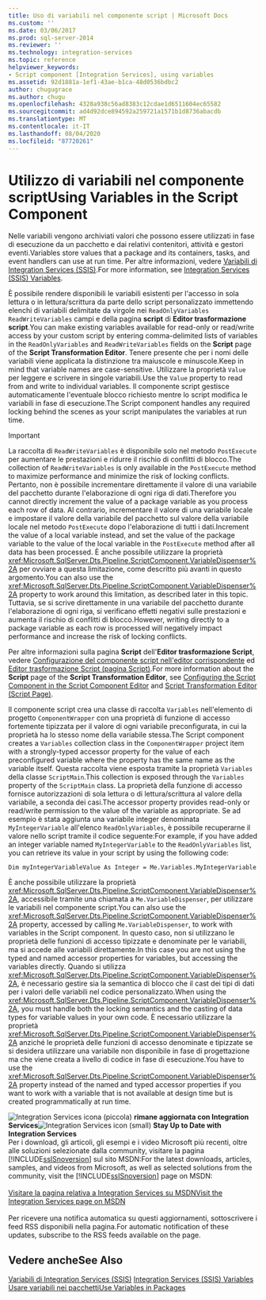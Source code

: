 ```yaml
---
title: Uso di variabili nel componente script | Microsoft Docs
ms.custom: ''
ms.date: 03/06/2017
ms.prod: sql-server-2014
ms.reviewer: ''
ms.technology: integration-services
ms.topic: reference
helpviewer_keywords:
- Script component [Integration Services], using variables
ms.assetid: 92d1881a-1ef1-43ae-b1ca-48d0536bdbc2
author: chugugrace
ms.author: chugu
ms.openlocfilehash: 4328a938c56ad8383c12cdae1d6511604ec65582
ms.sourcegitcommit: ad4d92dce894592a259721a1571b1d8736abacdb
ms.translationtype: MT
ms.contentlocale: it-IT
ms.lasthandoff: 08/04/2020
ms.locfileid: "87720261"
---
```

# <a name="using-variables-in-the-script-component"></a><span data-ttu-id="466d9-102">Utilizzo di variabili nel componente script</span><span class="sxs-lookup"><span data-stu-id="466d9-102">Using Variables in the Script Component</span></span>
  <span data-ttu-id="466d9-103">Nelle variabili vengono archiviati valori che possono essere utilizzati in fase di esecuzione da un pacchetto e dai relativi contenitori, attività e gestori eventi.</span><span class="sxs-lookup"><span data-stu-id="466d9-103">Variables store values that a package and its containers, tasks, and event handlers can use at run time.</span></span> <span data-ttu-id="466d9-104">Per altre informazioni, vedere [Variabili di Integration Services &#40;SSIS&#41;](../../integration-services-ssis-variables.md).</span><span class="sxs-lookup"><span data-stu-id="466d9-104">For more information, see [Integration Services &#40;SSIS&#41; Variables](../../integration-services-ssis-variables.md).</span></span>  
  
 <span data-ttu-id="466d9-105">È possibile rendere disponibili le variabili esistenti per l'accesso in sola lettura o in lettura/scrittura da parte dello script personalizzato immettendo elenchi di variabili delimitate da virgole nei `ReadOnlyVariables` `ReadWriteVariables` campi e della pagina **script** di **Editor trasformazione script**.</span><span class="sxs-lookup"><span data-stu-id="466d9-105">You can make existing variables available for read-only or read/write access by your custom script by entering comma-delimited lists of variables in the `ReadOnlyVariables` and `ReadWriteVariables` fields on the **Script** page of the **Script Transformation Editor**.</span></span> <span data-ttu-id="466d9-106">Tenere presente che per i nomi delle variabili viene applicata la distinzione tra maiuscole e minuscole.</span><span class="sxs-lookup"><span data-stu-id="466d9-106">Keep in mind that variable names are case-sensitive.</span></span> <span data-ttu-id="466d9-107">Utilizzare la proprietà `Value` per leggere e scrivere in singole variabili.</span><span class="sxs-lookup"><span data-stu-id="466d9-107">Use the `Value` property to read from and write to individual variables.</span></span> <span data-ttu-id="466d9-108">Il componente script gestisce automaticamente l'eventuale blocco richiesto mentre lo script modifica le variabili in fase di esecuzione.</span><span class="sxs-lookup"><span data-stu-id="466d9-108">The Script component handles any required locking behind the scenes as your script manipulates the variables at run time.</span></span>  
  
> [!IMPORTANT]  
>  <span data-ttu-id="466d9-109">La raccolta di `ReadWriteVariables` è disponibile solo nel metodo `PostExecute` per aumentare le prestazioni e ridurre il rischio di conflitti di blocco.</span><span class="sxs-lookup"><span data-stu-id="466d9-109">The collection of `ReadWriteVariables` is only available in the `PostExecute` method to maximize performance and minimize the risk of locking conflicts.</span></span> <span data-ttu-id="466d9-110">Pertanto, non è possibile incrementare direttamente il valore di una variabile del pacchetto durante l'elaborazione di ogni riga di dati.</span><span class="sxs-lookup"><span data-stu-id="466d9-110">Therefore you cannot directly increment the value of a package variable as you process each row of data.</span></span> <span data-ttu-id="466d9-111">Al contrario, incrementare il valore di una variabile locale e impostare il valore della variabile del pacchetto sul valore della variabile locale nel metodo `PostExecute` dopo l'elaborazione di tutti i dati.</span><span class="sxs-lookup"><span data-stu-id="466d9-111">Increment the value of a local variable instead, and set the value of the package variable to the value of the local variable in the `PostExecute` method after all data has been processed.</span></span> <span data-ttu-id="466d9-112">È anche possibile utilizzare la proprietà <xref:Microsoft.SqlServer.Dts.Pipeline.ScriptComponent.VariableDispenser%2A> per ovviare a questa limitazione, come descritto più avanti in questo argomento.</span><span class="sxs-lookup"><span data-stu-id="466d9-112">You can also use the <xref:Microsoft.SqlServer.Dts.Pipeline.ScriptComponent.VariableDispenser%2A> property to work around this limitation, as described later in this topic.</span></span> <span data-ttu-id="466d9-113">Tuttavia, se si scrive direttamente in una variabile del pacchetto durante l'elaborazione di ogni riga, si verificano effetti negativi sulle prestazioni e aumenta il rischio di conflitti di blocco.</span><span class="sxs-lookup"><span data-stu-id="466d9-113">However, writing directly to a package variable as each row is processed will negatively impact performance and increase the risk of locking conflicts.</span></span>  
  
 <span data-ttu-id="466d9-114">Per altre informazioni sulla pagina **Script** dell'**Editor trasformazione Script**, vedere [Configurazione del componente script nell'editor corrispondente](configuring-the-script-component-in-the-script-component-editor.md) ed [Editor trasformazione Script &#40;pagina Script&#41;](../../script-transformation-editor-script-page.md).</span><span class="sxs-lookup"><span data-stu-id="466d9-114">For more information about the **Script** page of the **Script Transformation Editor**, see [Configuring the Script Component in the Script Component Editor](configuring-the-script-component-in-the-script-component-editor.md) and [Script Transformation Editor &#40;Script Page&#41;](../../script-transformation-editor-script-page.md).</span></span>  
  
 <span data-ttu-id="466d9-115">Il componente script crea una classe di raccolta `Variables` nell'elemento di progetto `ComponentWrapper` con una proprietà di funzione di accesso fortemente tipizzata per il valore di ogni variabile preconfigurata, in cui la proprietà ha lo stesso nome della variabile stessa.</span><span class="sxs-lookup"><span data-stu-id="466d9-115">The Script component creates a `Variables` collection class in the `ComponentWrapper` project item with a strongly-typed accessor property for the value of each preconfigured variable where the property has the same name as the variable itself.</span></span> <span data-ttu-id="466d9-116">Questa raccolta viene esposta tramite la proprietà `Variables` della classe `ScriptMain`.</span><span class="sxs-lookup"><span data-stu-id="466d9-116">This collection is exposed through the `Variables` property of the `ScriptMain` class.</span></span> <span data-ttu-id="466d9-117">La proprietà della funzione di accesso fornisce autorizzazioni di sola lettura o di lettura/scrittura al valore della variabile, a seconda dei casi.</span><span class="sxs-lookup"><span data-stu-id="466d9-117">The accessor property provides read-only or read/write permission to the value of the variable as appropriate.</span></span> <span data-ttu-id="466d9-118">Se ad esempio è stata aggiunta una variabile integer denominata `MyIntegerVariable` all'elenco `ReadOnlyVariables`, è possibile recuperarne il valore nello script tramite il codice seguente:</span><span class="sxs-lookup"><span data-stu-id="466d9-118">For example, if you have added an integer variable named `MyIntegerVariable` to the `ReadOnlyVariables` list, you can retrieve its value in your script by using the following code:</span></span>  
  
 `Dim myIntegerVariableValue As Integer = Me.Variables.MyIntegerVariable`  
  
 <span data-ttu-id="466d9-119">È anche possibile utilizzare la proprietà <xref:Microsoft.SqlServer.Dts.Pipeline.ScriptComponent.VariableDispenser%2A>, accessibile tramite una chiamata a `Me.VariableDispenser`, per utilizzare le variabili nel componente script.</span><span class="sxs-lookup"><span data-stu-id="466d9-119">You can also use the <xref:Microsoft.SqlServer.Dts.Pipeline.ScriptComponent.VariableDispenser%2A> property, accessed by calling `Me.VariableDispenser`, to work with variables in the Script component.</span></span> <span data-ttu-id="466d9-120">In questo caso, non si utilizzano le proprietà delle funzioni di accesso tipizzate e denominate per le variabili, ma si accede alle variabili direttamente.</span><span class="sxs-lookup"><span data-stu-id="466d9-120">In this case you are not using the typed and named accessor properties for variables, but accessing the variables directly.</span></span> <span data-ttu-id="466d9-121">Quando si utilizza <xref:Microsoft.SqlServer.Dts.Pipeline.ScriptComponent.VariableDispenser%2A>, è necessario gestire sia la semantica di blocco che il cast dei tipi di dati per i valori delle variabili nel codice personalizzato.</span><span class="sxs-lookup"><span data-stu-id="466d9-121">When using the <xref:Microsoft.SqlServer.Dts.Pipeline.ScriptComponent.VariableDispenser%2A>, you must handle both the locking semantics and the casting of data types for variable values in your own code.</span></span> <span data-ttu-id="466d9-122">È necessario utilizzare la proprietà <xref:Microsoft.SqlServer.Dts.Pipeline.ScriptComponent.VariableDispenser%2A> anziché le proprietà delle funzioni di accesso denominate e tipizzate se si desidera utilizzare una variabile non disponibile in fase di progettazione ma che viene creata a livello di codice in fase di esecuzione.</span><span class="sxs-lookup"><span data-stu-id="466d9-122">You have to use the <xref:Microsoft.SqlServer.Dts.Pipeline.ScriptComponent.VariableDispenser%2A> property instead of the named and typed accessor properties if you want to work with a variable that is not available at design time but is created programmatically at run time.</span></span>  
  
<span data-ttu-id="466d9-123">![Integration Services icona (piccola)](../../media/dts-16.gif "Icona di Integration Services (piccola)")  **rimane aggiornata con Integration Services**</span><span class="sxs-lookup"><span data-stu-id="466d9-123">![Integration Services icon (small)](../../media/dts-16.gif "Integration Services icon (small)")  **Stay Up to Date with Integration Services**</span></span><br /> <span data-ttu-id="466d9-124">Per i download, gli articoli, gli esempi e i video Microsoft più recenti, oltre alle soluzioni selezionate dalla community, visitare la pagina [!INCLUDE[ssISnoversion](../../../includes/ssisnoversion-md.md)] sul sito MSDN:</span><span class="sxs-lookup"><span data-stu-id="466d9-124">For the latest downloads, articles, samples, and videos from Microsoft, as well as selected solutions from the community, visit the [!INCLUDE[ssISnoversion](../../../includes/ssisnoversion-md.md)] page on MSDN:</span></span><br /><br /> [<span data-ttu-id="466d9-125">Visitare la pagina relativa a Integration Services su MSDN</span><span class="sxs-lookup"><span data-stu-id="466d9-125">Visit the Integration Services page on MSDN</span></span>](https://go.microsoft.com/fwlink/?LinkId=136655)<br /><br /> <span data-ttu-id="466d9-126">Per ricevere una notifica automatica su questi aggiornamenti, sottoscrivere i feed RSS disponibili nella pagina.</span><span class="sxs-lookup"><span data-stu-id="466d9-126">For automatic notification of these updates, subscribe to the RSS feeds available on the page.</span></span>  
  
## <a name="see-also"></a><span data-ttu-id="466d9-127">Vedere anche</span><span class="sxs-lookup"><span data-stu-id="466d9-127">See Also</span></span>  
 <span data-ttu-id="466d9-128">[Variabili di Integration Services &#40;SSIS&#41;](../../integration-services-ssis-variables.md) </span><span class="sxs-lookup"><span data-stu-id="466d9-128">[Integration Services &#40;SSIS&#41; Variables](../../integration-services-ssis-variables.md) </span></span>  
 [<span data-ttu-id="466d9-129">Usare variabili nei pacchetti</span><span class="sxs-lookup"><span data-stu-id="466d9-129">Use Variables in Packages</span></span>](../../use-variables-in-packages.md)  
  
  
